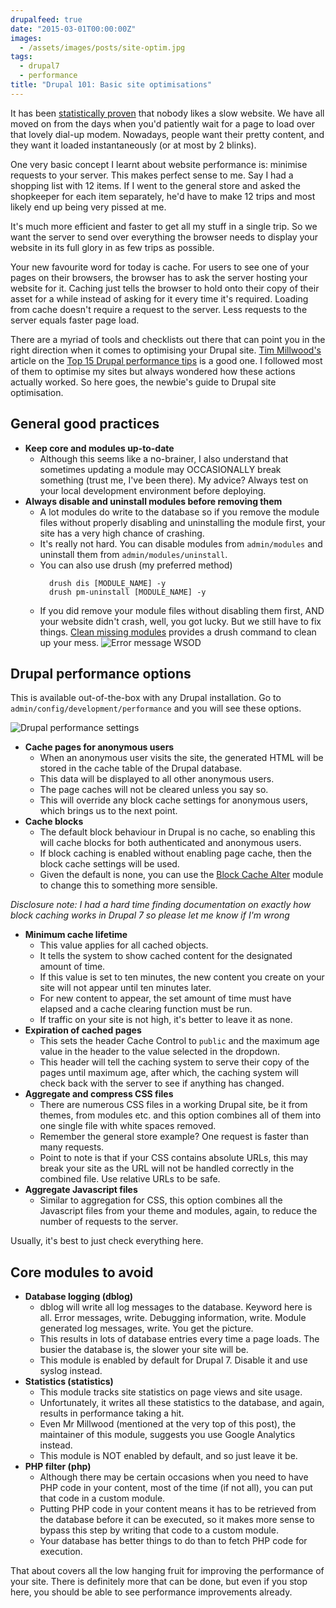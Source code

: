 ```yaml
---
drupalfeed: true
date: "2015-03-01T00:00:00Z"
images:
  - /assets/images/posts/site-optim.jpg
tags:
  - drupal7
  - performance
title: "Drupal 101: Basic site optimisations"
---
```


It has been [statistically proven](https://blog.kissmetrics.com/loading-time/?wide=1) that nobody likes a slow website. We have all moved on from the days when you'd patiently wait for a page to load over that lovely dial-up modem. Nowadays, people want their pretty content, and they want it loaded instantaneously (or at most by 2 blinks).

One very basic concept I learnt about website performance is: minimise requests to your server. This makes perfect sense to me. Say I had a shopping list with 12 items. If I went to the general store and asked the shopkeeper for each item separately, he'd have to make 12 trips and most likely end up being very pissed at me.

It's much more efficient and faster to get all my stuff in a single trip. So we want the server to send over everything the browser needs to display your website in its full glory in as few trips as possible.

Your new favourite word for today is cache. For users to see one of your pages on their browsers, the browser has to ask the server hosting your website for it. Caching just tells the browser to hold onto their copy of their asset for a while instead of asking for it every time it's required. Loading from cache doesn't require a request to the server. Less requests to the server equals faster page load.

There are a myriad of tools and checklists out there that can point you in the right direction when it comes to optimising your Drupal site. [Tim Millwood's](https://twitter.com/timmillwood) article on the [Top 15 Drupal performance tips](http://www.creativebloq.com/web-design/drupal-performance-tips-9122837) is a good one. I followed most of them to optimise my sites but always wondered how these actions actually worked. So here goes, the newbie's guide to Drupal site optimisation.

## General good practices

- **Keep core and modules up-to-date**
  - Although this seems like a no-brainer, I also understand that sometimes updating a module may OCCASIONALLY break something (trust me, I've been there). My advice? Always test on your local development environment before deploying.
- **Always disable and uninstall modules before removing them**
  - A lot modules do write to the database so if you remove the module files without properly disabling and uninstalling the module first, your site has a very high chance of crashing.
  - It's really not hard. You can disable modules from `admin/modules` and uninstall them from `admin/modules/uninstall`.
  - You can also use drush (my preferred method)
      <pre><code class="language-markup">  drush dis [MODULE_NAME] -y
      drush pm-uninstall [MODULE_NAME] -y</code></pre>
  - If you did remove your module files without disabling them first, AND your website didn't crash, well, you got lucky. But we still have to fix things. [Clean missing modules](https://www.drupal.org/project/clean_missing_modules) provides a drush command to clean up your mess.
    ![Error message WSOD](/assets/images/posts/basic-performance/drupal-performance-2.jpg)

## Drupal performance options

This is available out-of-the-box with any Drupal installation. Go to `admin/config/development/performance` and you will see these options.

![Drupal performance settings](/assets/images/posts/basic-performance/drupal-performance.jpg)

- **Cache pages for anonymous users**
  - When an anonymous user visits the site, the generated HTML will be stored in the cache table of the Drupal database.
  - This data will be displayed to all other anonymous users.
  - The page caches will not be cleared unless you say so.
  - This will override any block cache settings for anonymous users, which brings us to the next point.
- **Cache blocks**
  - The default block behaviour in Drupal is no cache, so enabling this will cache blocks for both authenticated and anonymous users.
  - If block caching is enabled without enabling page cache, then the block cache settings will be used.
  - Given the default is none, you can use the [Block Cache Alter](https://www.drupal.org/project/blockcache_alter) module to change this to something more sensible.

_Disclosure note: I had a hard time finding documentation on exactly how block caching works in Drupal 7 so please let me know if I'm wrong_

- **Minimum cache lifetime**
  - This value applies for all cached objects.
  - It tells the system to show cached content for the designated amount of time.
  - If this value is set to ten minutes, the new content you create on your site will not appear until ten minutes later.
  - For new content to appear, the set amount of time must have elapsed and a cache clearing function must be run.
  - If traffic on your site is not high, it's better to leave it as none.
- **Expiration of cached pages**
  - This sets the header Cache Control to `public` and the maximum age value in the header to the value selected in the dropdown.
  - This header will tell the caching system to serve their copy of the pages until maximum age, after which, the caching system will check back with the server to see if anything has changed.
- **Aggregate and compress CSS files**
  - There are numerous CSS files in a working Drupal site, be it from themes, from modules etc. and this option combines all of them into one single file with white spaces removed.
  - Remember the general store example? One request is faster than many requests.
  - Point to note is that if your CSS contains absolute URLs, this may break your site as the URL will not be handled correctly in the combined file. Use relative URLs to be safe.
- **Aggregate Javascript files**
  - Similar to aggregation for CSS, this option combines all the Javascript files from your theme and modules, again, to reduce the number of requests to the server.

Usually, it's best to just check everything here.

## Core modules to avoid

- **Database logging (dblog)**
  - dblog will write all log messages to the database. Keyword here is all. Error messages, write. Debugging information, write. Module generated log messages, write. You get the picture.
  - This results in lots of database entries every time a page loads. The busier the database is, the slower your site will be.
  - This module is enabled by default for Drupal 7. Disable it and use syslog instead.
- **Statistics (statistics)**
  - This module tracks site statistics on page views and site usage.
  - Unfortunately, it writes all these statistics to the database, and again, results in performance taking a hit.
  - Even Mr Millwood (mentioned at the very top of this post), the maintainer of this module, suggests you use Google Analytics instead.
  - This module is NOT enabled by default, and so just leave it be.
- **PHP filter (php)**
  - Although there may be certain occasions when you need to have PHP code in your content, most of the time (if not all), you can put that code in a custom module.
  - Putting PHP code in your content means it has to be retrieved from the database before it can be executed, so it makes more sense to bypass this step by writing that code to a custom module.
  - Your database has better things to do than to fetch PHP code for execution.

That about covers all the low hanging fruit for improving the performance of your site. There is definitely more that can be done, but even if you stop here, you should be able to see performance improvements already.
